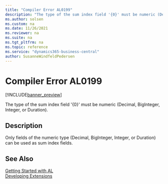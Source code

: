 ```yaml
---
title: "Compiler Error AL0199"
description: "The type of the sum index field '{0}' must be numeric (Decimal, BigInteger, Integer, or Duration)."
ms.author: solsen
ms.custom: na
ms.date: 11/26/2021
ms.reviewer: na
ms.suite: na
ms.tgt_pltfrm: na
ms.topic: reference
ms.service: "dynamics365-business-central"
author: SusanneWindfeldPedersen
---
```

[//]: # (START>DO_NOT_EDIT)
[//]: # (IMPORTANT:Do not edit any of the content between here and the END>DO_NOT_EDIT.)
[//]: # (Any modifications should be made in the .xml files in the ModernDev repo.)
# Compiler Error AL0199

[!INCLUDE[banner_preview](../includes/banner_preview.md)]

The type of the sum index field '{0}' must be numeric (Decimal, BigInteger, Integer, or Duration).

## Description
Only fields of the numeric type (Decimal, BigInteger, Integer, or Duration) can be used as sum index fields.   

[//]: # (IMPORTANT: END>DO_NOT_EDIT)
## See Also  
[Getting Started with AL](../devenv-get-started.md)  
[Developing Extensions](../devenv-dev-overview.md)  